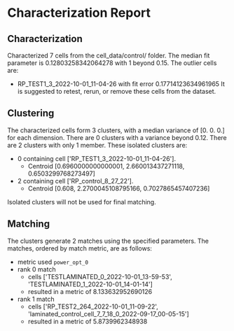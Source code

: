# Characterization Report

## Characterization

Characterized 7 cells from the cell_data/control/ folder.
The median fit parameter is 0.12803258342064278 with 1 beyond 0.15.
The outlier cells are:

- RP_TEST1_3_2022-10-01_11-04-26 with fit error 0.17714123634961965
It is suggested to retest, rerun, or remove these cells from the dataset.

## Clustering

The characterized cells form 3 clusters, with a median variance of [0. 0. 0.] for each dimension.
There are 0 clusters with a variance beyond 0.12.
There are 2 clusters with only 1 member.
These isolated clusters are:

- 0 containing cell ['RP_TEST1_3_2022-10-01_11-04-26'].
  - Centroid [0.6960000000000001, 2.660013437271118, 0.6503299768273497]
- 2 containing cell ['RP_control_8_27_22'].
  - Centroid [0.608, 2.2700045108795166, 0.7027865457407236]

Isolated clusters will not be used for final matching.

## Matching

The clusters generate 2 matches using the specified parameters.
The matches, ordered by match metric, are as follows:

- metric used `power_opt_0`
- rank 0 match
  - cells ['TESTLAMINATED_0_2022-10-01_13-59-53', 'TESTLAMINATED_1_2022-10-01_14-01-14']
  - resulted in a metric of 8.133632952690126
- rank 1 match
  - cells ['RP_TEST2_264_2022-10-01_11-09-22', 'laminated_control_cell_7_7_18_0_2022-09-17_00-05-15']
  - resulted in a metric of 5.8739962348938
